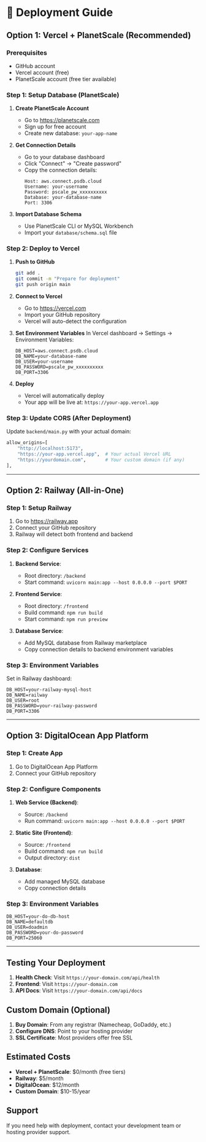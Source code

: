 # 🚀 Deployment Guide

## Option 1: Vercel + PlanetScale (Recommended)

### Prerequisites
- GitHub account
- Vercel account (free)
- PlanetScale account (free tier available)

### Step 1: Setup Database (PlanetScale)

1. **Create PlanetScale Account**
   - Go to https://planetscale.com
   - Sign up for free account
   - Create new database: `your-app-name`

2. **Get Connection Details**
   - Go to your database dashboard
   - Click "Connect" → "Create password"
   - Copy the connection details:
     ```
     Host: aws.connect.psdb.cloud
     Username: your-username
     Password: pscale_pw_xxxxxxxxxx
     Database: your-database-name
     Port: 3306
     ```

3. **Import Database Schema**
   - Use PlanetScale CLI or MySQL Workbench
   - Import your `database/schema.sql` file

### Step 2: Deploy to Vercel

1. **Push to GitHub**
   ```bash
   git add .
   git commit -m "Prepare for deployment"
   git push origin main
   ```

2. **Connect to Vercel**
   - Go to https://vercel.com
   - Import your GitHub repository
   - Vercel will auto-detect the configuration

3. **Set Environment Variables**
   In Vercel dashboard → Settings → Environment Variables:
   ```
   DB_HOST=aws.connect.psdb.cloud
   DB_NAME=your-database-name
   DB_USER=your-username
   DB_PASSWORD=pscale_pw_xxxxxxxxxx
   DB_PORT=3306
   ```

4. **Deploy**
   - Vercel will automatically deploy
   - Your app will be live at: `https://your-app.vercel.app`

### Step 3: Update CORS (After Deployment)
Update `backend/main.py` with your actual domain:
```python
allow_origins=[
    "http://localhost:5173",
    "https://your-app.vercel.app",  # Your actual Vercel URL
    "https://yourdomain.com",       # Your custom domain (if any)
],
```

---

## Option 2: Railway (All-in-One)

### Step 1: Setup Railway
1. Go to https://railway.app
2. Connect your GitHub repository
3. Railway will detect both frontend and backend

### Step 2: Configure Services
1. **Backend Service**:
   - Root directory: `/backend`
   - Start command: `uvicorn main:app --host 0.0.0.0 --port $PORT`

2. **Frontend Service**:
   - Root directory: `/frontend`
   - Build command: `npm run build`
   - Start command: `npm run preview`

3. **Database Service**:
   - Add MySQL database from Railway marketplace
   - Copy connection details to backend environment variables

### Step 3: Environment Variables
Set in Railway dashboard:
```
DB_HOST=your-railway-mysql-host
DB_NAME=railway
DB_USER=root
DB_PASSWORD=your-railway-password
DB_PORT=3306
```

---

## Option 3: DigitalOcean App Platform

### Step 1: Create App
1. Go to DigitalOcean App Platform
2. Connect your GitHub repository

### Step 2: Configure Components
1. **Web Service (Backend)**:
   - Source: `/backend`
   - Run command: `uvicorn main:app --host 0.0.0.0 --port $PORT`

2. **Static Site (Frontend)**:
   - Source: `/frontend`
   - Build command: `npm run build`
   - Output directory: `dist`

3. **Database**:
   - Add managed MySQL database
   - Copy connection details

### Step 3: Environment Variables
```
DB_HOST=your-do-db-host
DB_NAME=defaultdb
DB_USER=doadmin
DB_PASSWORD=your-do-password
DB_PORT=25060
```

---

## Testing Your Deployment

1. **Health Check**: Visit `https://your-domain.com/api/health`
2. **Frontend**: Visit `https://your-domain.com`
3. **API Docs**: Visit `https://your-domain.com/api/docs`

## Custom Domain (Optional)

1. **Buy Domain**: From any registrar (Namecheap, GoDaddy, etc.)
2. **Configure DNS**: Point to your hosting provider
3. **SSL Certificate**: Most providers offer free SSL

## Estimated Costs

- **Vercel + PlanetScale**: $0/month (free tiers)
- **Railway**: $5/month
- **DigitalOcean**: $12/month
- **Custom Domain**: $10-15/year

## Support

If you need help with deployment, contact your development team or hosting provider support.
